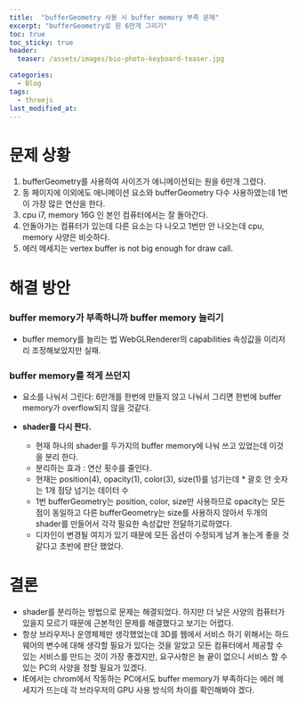 ```yaml
---
title:  "bufferGeometry 사용 시 buffer memory 부족 문제"
excerpt: "bufferGeometry로 원 6만개 그리기"
toc: true
toc_sticky: true
header:
  teaser: /assets/images/bio-photo-keyboard-teaser.jpg

categories:
  - Blog
tags:
  - threejs
last_modified_at: 
---
```


# 문제 상황

1. bufferGeometry를 사용하여 사이즈가 애니메이션되는 원을 6만개 그렸다.
2. 동 페이지에 이외에도 애니메이션 요소와 bufferGeometry 다수 사용하였는데 1번이 가장 많은 연산을 한다.
3. cpu i7, memory 16G 인 본인 컴퓨터에서는 잘 돌아간다.
4. 안돌아가는 컴퓨터가 있는데 다른 요소는 다 나오고 1번만 안 나오는데 cpu, memory 사양은 비슷하다.
5. 에러 메세지는 vertex buffer is not big enough for draw call.

# 해결 방안

### buffer memory가 부족하니까 buffer memory 늘리기
  - buffer memory를 늘리는 법 WebGLRenderer의 capabilities 속성값을 이리저리 조정해보았지만 실패.

### buffer memory를 적게 쓰던지

 -  요소를 나눠서 그린다: 6만개를 한번에 만들지 않고 나눠서 그리면 한번에 buffer memory가 overflow되지 않을 것같다.
 
 - **shader를 다시 짠다.**
    - 현재 하나의 shader를 두가지의 buffer memory에 나눠 쓰고 있었는데 이것을 분리 한다.
    - 분리하는 효과 : 연산 횟수를 줄인다.
    - 현재는 position(4), opacity(1), color(3), size(1)를 넘기는데 * 괄호 안 숫자는 1개 점당 넘기는 데이터 수
    - 1번 bufferGeometry는 position, color, size만 사용하므로 opacity는 모든 점이 동일하고 다른 bufferGeometry는 size를 사용하지 않아서 두개의 shader를 만들어서 각각 필요한 속성값만 전달하기로하였다.
    - 디자인이 변경될 여지가 있기 때문에 모든 옵션이 수정되게 남겨 놓는게 좋을 것 같다고 초반에 판단 했었다.

# 결론

- shader를 분리하는 방법으로 문제는 해결되었다. 하지만 더 낮은 사양의 컴퓨터가 있을지 모르기 때문에 근본적인 문제를 해결했다고 보기는 어렵다.
- 항상 브라우저나 운영체제만 생각했었는데 3D를 웹에서 서비스 하기 위해서는 하드웨어의 변수에 대해 생각할 필요가 있다는 것을 알았고 모든 컴퓨터에서 제공할 수 있는 서비스를 만드는 것이 가장 좋겠지만, 요구사항은 늘 끝이 없으니 서비스 할 수 있는 PC의 사양을 정할 필요가 있겠다. 
- IE에서는 chrom에서 작동하는 PC에서도 buffer memory가 부족하다는 에러 메세지가 뜨는데 각 브라우저의 GPU 사용 방식의 차이를 확인해봐야 겠다.
